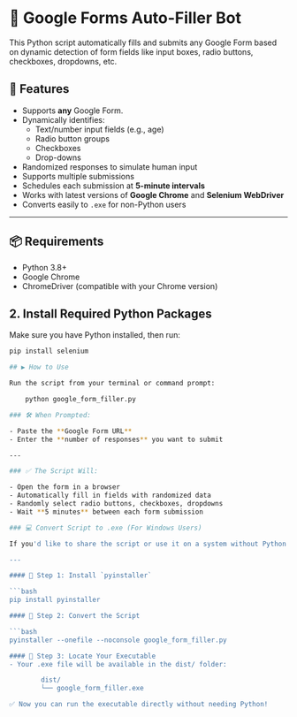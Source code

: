 # 📝 Google Forms Auto-Filler Bot

This Python script automatically fills and submits any Google Form based on dynamic detection of form fields like input boxes, radio buttons, checkboxes, dropdowns, etc.

## 🚀 Features

- Supports **any** Google Form.
- Dynamically identifies:
  - Text/number input fields (e.g., age)
  - Radio button groups
  - Checkboxes
  - Drop-downs
- Randomized responses to simulate human input
- Supports multiple submissions
- Schedules each submission at **5-minute intervals**
- Works with latest versions of **Google Chrome** and **Selenium WebDriver**
- Converts easily to `.exe` for non-Python users

---

## 📦 Requirements

- Python 3.8+
- Google Chrome
- ChromeDriver (compatible with your Chrome version)


## 2. Install Required Python Packages

Make sure you have Python installed, then run:

```bash
pip install selenium

## ▶️ How to Use

Run the script from your terminal or command prompt:

    python google_form_filler.py

### 🛠️ When Prompted:

- Paste the **Google Form URL**
- Enter the **number of responses** you want to submit

---

### ✅ The Script Will:

- Open the form in a browser
- Automatically fill in fields with randomized data
- Randomly select radio buttons, checkboxes, dropdowns
- Wait **5 minutes** between each form submission

### 💻 Convert Script to .exe (For Windows Users)

If you'd like to share the script or use it on a system without Python installed:

---

#### 🧱 Step 1: Install `pyinstaller`

```bash
pip install pyinstaller

#### 🔁 Step 2: Convert the Script

```bash
pyinstaller --onefile --noconsole google_form_filler.py

#### 📂 Step 3: Locate Your Executable
- Your .exe file will be available in the dist/ folder:

        dist/
        └── google_form_filler.exe

✅ Now you can run the executable directly without needing Python!